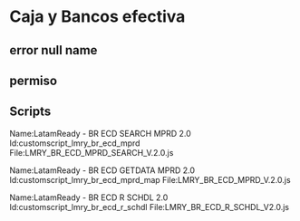 # Caja y Bancos efectiva 

## error null name

## permiso

## Scripts

Name:LatamReady - BR ECD SEARCH MPRD 2.0
Id:customscript_lmry_br_ecd_mprd
File:LMRY_BR_ECD_MPRD_SEARCH_V.2.0.js

Name:LatamReady - BR ECD GETDATA MPRD 2.0
Id:customscript_lmry_br_ecd_mprd_map
File:LMRY_BR_ECD_MPRD_V.2.0.js

Name:LatamReady - BR ECD R SCHDL 2.0
Id:customscript_lmry_br_ecd_r_schdl
File:LMRY_BR_ECD_R_SCHDL_V2.0.js




